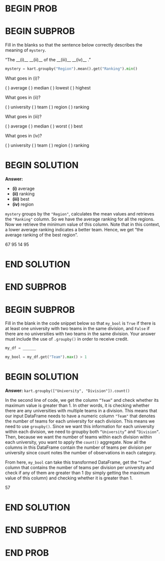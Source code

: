 # BEGIN PROB

# BEGIN SUBPROB

Fill in the blanks so that the sentence below correctly describes the meaning of
`mystery`.

“The \_\_(i)\_\_  \_\_(ii)\_\_ of the \_\_(iii)\_\_ \_\_(iv)\_\_ .”

```py 
mystery = kart.groupby("Region").mean().get("Ranking").min()
```

What goes in (i)?

( ) average
( ) median
( ) lowest
( ) highest

What goes in (ii)?

( ) university
( ) team
( ) region
( ) ranking

What goes in (iii)?

( ) average
( ) median
( ) worst
( ) best

What goes in (iv)?

( ) university
( ) team
( ) region
( ) ranking

# BEGIN SOLUTION

**Answer:**

- **\(i\)** average
- **\(ii\)** ranking
- **\(iii\)** best
- **\(iv\)** region

`mystery` groups by the `"Region"`, calculates the mean values and retrieves the `"Ranking"` column. So we have the average ranking for all the regions. Now we retrieve the minimum value of this column. Note that in this context, a lower average ranking indicates a better team. Hence, we get “the average ranking of the best region”. 

<average>67</average>
<average>95</average>
<average>14</average>
<average>95</average>


# END SOLUTION

# END SUBPROB

# BEGIN SUBPROB

Fill in the blank in the code snippet below so that `my_bool` is `True` if there is
at least one university with two teams in the same division, and `False` if there are no
universities with two teams in the same division. Your answer must include the use of
`.groupby()` in order to receive credit.


```py 
my_df = ______
```
```py 
my_bool = my_df.get("Team").max() > 1
```

# BEGIN SOLUTION

**Answer:** `kart.groupby(["University", "Division"]).count()`

In the second line of code, we get the column `“Team”` and check whether its maximum value is greater than 1. In other words, it is checking whether there are any universities with multiple teams in a division. This means that our input DataFrame needs to have a numeric column `"Team"` that denotes the number of teams for each university for each division. This means we need to use `groupby()`. Since we want this information for each university within each division, we need to groupby both `“University”` and `“Division”`. Then, because we want the number of teams within each division within each university, you want to apply the `count()` aggregate. Now all the columns in this DataFrame contain the number of teams per division per university since count notes the number of observations in each category. 

From here, `my_bool` can take this transformed DataFrame, get the `“Team”` column that contains the number of teams per division per university and check if any of them are greater than 1 (by simply getting the maximum value of this column) and checking whether it is greater than 1.

<average>57</average>

# END SOLUTION
# END SUBPROB


# END PROB

